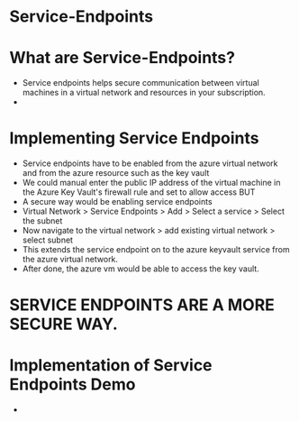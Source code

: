 # Service-Endpoints

# What are Service-Endpoints?
- Service endpoints helps secure communication between virtual machines in a virtual network and resources in your subscription.
- 


# Implementing Service Endpoints
- Service endpoints have to be enabled from the azure virtual network and from the azure resource such as the key vault
- We could manual enter the public IP address of the virtual machine in the Azure Key Vault's firewall rule and set to allow access BUT
- A secure way would be enabling service endpoints
- Virtual Network > Service Endpoints > Add > Select a service > Select the subnet
- Now navigate to the virtual network > add existing virtual network > select subnet 
- This extends the service endpoint on to the azure keyvault service from the azure virtual network.
- After done, the azure vm would be able to access the key vault. 

# SERVICE ENDPOINTS ARE A MORE SECURE WAY.


# Implementation of Service Endpoints Demo
- 
